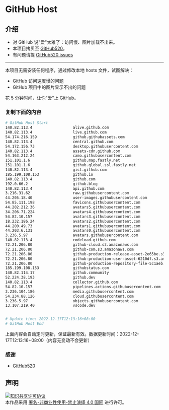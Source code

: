 # GitHub Host
## 介绍
- 对 GitHub 说"爱"太难了：访问慢、图片加载不出来。
- 本项目拷贝至 [GitHub520](https://github.com/521xueweihan/GitHub520)。
- 有问题请提 [GitHub520 issues](https://github.com/521xueweihan/GitHub520/issues/new)

---

本项目无需安装任何程序，通过修改本地 hosts 文件，试图解决：
- GitHub 访问速度慢的问题
- GitHub 项目中的图片显示不出的问题

花 5 分钟时间，让你"爱"上 GitHub。

### 复制下面的内容
```bash
# GitHub Host Start
140.82.113.4                  alive.github.com
140.82.113.4                  live.github.com
54.174.216.159                github.githubassets.com
140.82.113.4                  central.github.com
54.172.156.73                 desktop.githubusercontent.com
140.82.113.4                  assets-cdn.github.com
54.163.212.24                 camo.githubusercontent.com
151.101.1.6                   github.map.fastly.net
151.101.1.6                   github.global.ssl.fastly.net
140.82.113.4                  gist.github.com
185.199.108.153               github.io
140.82.113.4                  github.com
192.0.66.2                    github.blog
140.82.113.4                  api.github.com
3.216.31.62                   raw.githubusercontent.com
44.205.18.40                  user-images.githubusercontent.com
54.85.111.198                 favicons.githubusercontent.com
44.202.212.36                 avatars5.githubusercontent.com
34.206.71.224                 avatars4.githubusercontent.com
54.82.10.157                  avatars3.githubusercontent.com
18.232.186.24                 avatars2.githubusercontent.com
44.200.49.73                  avatars1.githubusercontent.com
44.203.6.131                  avatars0.githubusercontent.com
3.236.5.97                    avatars.githubusercontent.com
140.82.113.4                  codeload.github.com
72.21.206.80                  github-cloud.s3.amazonaws.com
72.21.206.80                  github-com.s3.amazonaws.com
72.21.206.80                  github-production-release-asset-2e65be.s3.amazonaws.com
72.21.206.80                  github-production-user-asset-6210df.s3.amazonaws.com
72.21.206.80                  github-production-repository-file-5c1aeb.s3.amazonaws.com
185.199.108.153               githubstatus.com
140.82.114.17                 github.community
52.224.38.193                 github.dev
140.82.113.4                  collector.github.com
54.82.10.157                  pipelines.actions.githubusercontent.com
3.236.104.186                 media.githubusercontent.com
54.234.88.126                 cloud.githubusercontent.com
3.236.5.97                    objects.githubusercontent.com
13.107.219.40                 vscode.dev


# Update time: 2022-12-17T12:13:16+08:00
# GitHub Host End

```
上面内容会自动定时更新，保证最新有效。数据更新时间：2022-12-17T12:13:16+08:00（内容无变动不会更新）

### 感谢

- [GitHub520](https://github.com/521xueweihan/GitHub520)

## 声明
<a rel="license" href="https://creativecommons.org/licenses/by-nc-nd/4.0/deed.zh"><img alt="知识共享许可协议" style="border-width: 0" src="https://licensebuttons.net/l/by-nc-nd/4.0/88x31.png"></a><br>本作品采用 <a rel="license" href="https://creativecommons.org/licenses/by-nc-nd/4.0/deed.zh">署名-非商业性使用-禁止演绎 4.0 国际</a> 进行许可。